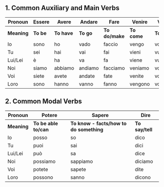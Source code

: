 ## 1. **Common Auxiliary and Main Verbs**

|Pronoun|Essere|Avere|Andare|Fare|Venire|Volere|Dovere|
|---|---|---|---|---|---|---|---|
|**Meaning**|**To be**|**To have**|**To go**|**To do/make**|**To come**|**To want**|**To have to/must**|
|Io|sono|ho|vado|faccio|vengo|voglio|devo|
|Tu|sei|hai|vai|fai|vieni|vuoi|devi|
|Lui/Lei|è|ha|va|fa|viene|vuole|deve|
|Noi|siamo|abbiamo|andiamo|facciamo|veniamo|vogliamo|dobbiamo|
|Voi|siete|avete|andate|fate|venite|volete|dovete|
|Loro|sono|hanno|vanno|fanno|vengono|vogliono|devono|
## 2. **Common Modal Verbs**

|Pronoun|Potere|Sapere|Dire|
|---|---|---|---|
|**Meaning**|**To be able to/can**|**To know - facts/how to do something**|**To say/tell**|
|Io|posso|so|dico|
|Tu|puoi|sai|dici|
|Lui/Lei|può|sa|dice|
|Noi|possiamo|sappiamo|diciamo|
|Voi|potete|sapete|dite|
|Loro|possono|sanno|dicono|
